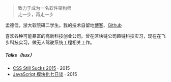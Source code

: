 > 致力于成为一名软件架构师  
> 走一步，再走一步

孟德佳，浙大软院研二学生。我的技术自留地[博客](http://mengdejia.cn)、[Github](http://github.com/Dejia2017)

喜欢各种可能暴富的高新科技创业公司。曾在区块链公司趣链科技实习，现在在飞步科技实习，做无人驾驶系统工程相关工作。

##### Talks（hux）

- [CSS Still Sucks 2015][2] · 2015
- [JavaScript 模块化七日谈][1] · 2015

[1]: //huangxuan.me/2015/07/09/js-module-7day/
[2]: //huangxuan.me/2015/12/28/css-sucks-2015/

